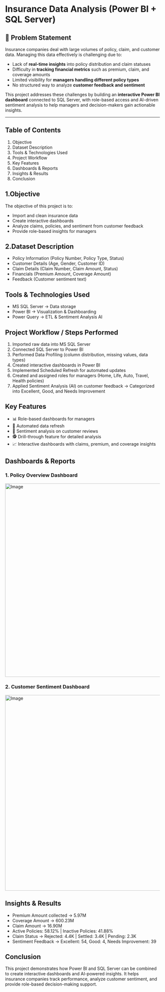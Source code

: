 # Insurance Data Analysis (Power BI + SQL Server)


## 📝 Problem Statement  
Insurance companies deal with large volumes of policy, claim, and customer data. Managing this data effectively is challenging due to:  

- Lack of **real-time insights** into policy distribution and claim statuses  
- Difficulty in **tracking financial metrics** such as premium, claim, and coverage amounts  
- Limited visibility for **managers handling different policy types**  
- No structured way to analyze **customer feedback and sentiment**  

This project addresses these challenges by building an **interactive Power BI dashboard** connected to SQL Server, with role-based access and AI-driven sentiment analysis to help managers and decision-makers gain actionable insights.  

---
## Table of Contents
1. Objective
2. Dataset Description
3. Tools & Technologies Used
4. Project Workflow
5. Key Features
6. Dashboards & Reports
7. Insights & Results
8. Conclusion

## 1.Objective
The objective of this project is to:
- Import and clean insurance data
- Create interactive dashboards
- Analyze claims, policies, and sentiment from customer feedback
- Provide role-based insights for managers

## 2.Dataset Description
- Policy Information (Policy Number, Policy Type, Status)
- Customer Details (Age, Gender, Customer ID)
- Claim Details (Claim Number, Claim Amount, Status)
- Financials (Premium Amount, Coverage Amount)
- Feedback (Customer sentiment text)

## Tools & Technologies Used
- MS SQL Server → Data storage
- Power BI → Visualization & Dashboarding
- Power Query → ETL & Sentiment Analysis AI

## Project Workflow / Steps Performed
1. Imported raw data into MS SQL Server
2. Connected SQL Server to Power BI
3. Performed Data Profiling (column distribution, missing values, data types)
4. Created interactive dashboards in Power BI
5. Implemented Scheduled Refresh for automated updates
6. Created and assigned roles for managers (Home, Life, Auto, Travel, Health policies)
7. Applied Sentiment Analysis (AI) on customer feedback
   → Categorized into Excellent, Good, and Needs Improvement
## Key Features
- 📊 Role-based dashboards for managers
- 🔄 Automated data refresh
- 🤖 Sentiment analysis on customer reviews
- 🕵️ Drill-through feature for detailed analysis
- 📈 Interactive dashboards with claims, premium, and coverage insights
## Dashboards & Reports

### 1. Policy Overview Dashboard
<img width="1127" height="630" alt="Image" src="https://github.com/user-attachments/assets/df704663-9bf1-408c-8e21-a776edd4d8c4" />

### 2. Customer Sentiment Dashboard
<img width="1125" height="637" alt="Image" src="https://github.com/user-attachments/assets/8004d9cc-2498-4c4a-bc61-ec67958ba81d" />

## Insights & Results
- Premium Amount collected → 5.97M
- Coverage Amount → 600.23M
- Claim Amount → 16.90M
- Active Policies: 58.12% | Inactive Policies: 41.88%
- Claim Status → Rejected: 4.4K | Settled: 3.4K | Pending: 2.3K
- Sentiment Feedback → Excellent: 54, Good: 4, Needs Improvement: 39
## Conclusion
This project demonstrates how Power BI and SQL Server can be combined to create interactive 
dashboards and AI-powered insights. It helps insurance companies track performance, 
analyze customer sentiment, and provide role-based decision-making support.




